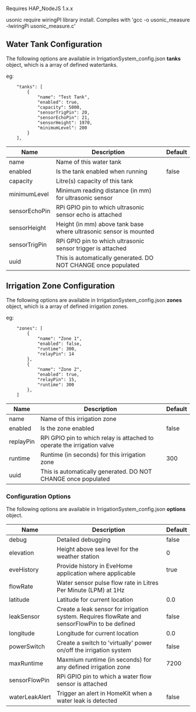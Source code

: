 Requires HAP_NodeJS 1.x.x

usonic require wiringPI library install. Compiles with 'gcc -o usonic_measure -lwiringPi usonic_measure.c'

## Water Tank Configuration

The following options are available in IrrigationSystem_config.json **tanks** object, which is a array of defined watertanks.

eg:
```
    "tanks": [
        {
            "name": "Test Tank",
            "enabled": true,
            "capacity": 5000,
            "sensorTrigPin": 20,
            "sensorEchoPin": 21,
            "sensorHeight": 1970,
            "minimumLevel": 200
        }
    ],
```

| Name              | Description                                                                                   | Default    |
|-------------------|-----------------------------------------------------------------------------------------------|------------|
| name              | Name of this water tank                                                                       |            |
| enabled           | Is the tank enabled when running                                                              | false      |
| capacity          | Litre(s) capacity of this tank                                                                |            |
| minimumLevel      | Minimum reading distance (in mm) for ultrasonic sensor                                        |            |
| sensorEchoPin     | RPi GPIO pin to which ultrasonic sensor echo is attached                                      |            |
| sensorHeight      | Height (in mm) above tank base where ultrasonic sensor is mounted                             |            |
| sensorTrigPin     | RPi GPIO pin to which ultrasonic sensor trigger is attached                                   |            |
| uuid              | This is automatically generated. DO NOT CHANGE once populated                                 |            |

## Irrigation Zone Configuration

The following options are available in IrrigationSystem_config.json **zones** object, which is a array of defined irrigation zones.

eg:
```
    "zones": [
        {
            "name": "Zone 1",
            "enabled": false,
            "runtime": 300,
            "relayPin": 14
        },
        {
            "name": "Zone 2",
            "enabled": true,
            "relayPin": 15,
            "runtime": 300
        },
    ]
```

| Name              | Description                                                                                   | Default    |
|-------------------|-----------------------------------------------------------------------------------------------|------------|
| name              | Name of this irrigation zone                                                                  |            |
| enabled           | Is the zone enabled                                                                           | false      |
| replayPin         | RPi GPIO pin to which relay is attached to operate the irrigation valve                       |            |
| runtime           | Runtime (in seconds) for this irrigation zone                                                 | 300        |
| uuid              | This is automatically generated. DO NOT CHANGE once populated                                 |            |

### Configuration Options

The following options are available in IrrigationSystem_config.json **options** object.

| Name              | Description                                                                                   | Default    |
|-------------------|-----------------------------------------------------------------------------------------------|------------|
| debug             | Detailed debugging                                                                            | false      |
| elevation         | Height above sea level for the weather station                                                | 0          |
| eveHistory        | Provide history in EveHome application where applicable                                       | true       |
| flowRate          | Water sensor pulse flow rate in Litres Per Minute (LPM) at 1Hz                                |            |
| latitude          | Latitude for current location                                                                 | 0.0        |
| leakSensor        | Create a leak sensor for irrigation system. Requires flowRate and sensorFlowPin to be defined | false      |
| longitude         | Longitude for current location                                                                | 0.0        |
| powerSwitch       | Create a switch to 'virtually' power on/off the irrigation system                             | false      |
| maxRuntime        | Maxmium runtime (in seconds) for any defined irrigation zone                                  | 7200       |
| sensorFlowPin     | RPi GPIO pin to which a water flow sensor is attached                                         |            |
| waterLeakAlert    | Trigger an alert in HomeKit when a water leak is detected                                     | false      |